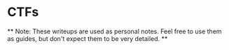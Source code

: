 # CTFs

** Note: These writeups are used as personal notes. Feel free to use them as guides, but don't expect them to be very detailed. **
